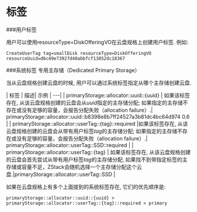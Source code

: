 # 标签



###用户标签

用户可以使用resourceType=DiskOfferingVO在云盘规格上创建用户标签. 例如:

`CreateUserTag tag=smallDisk resourceType=DiskOfferingVO resourceUuid=d6c49e73927d40abbfcf13852dc18367`




###系统标签
专用主存储（Dedicated Primary Storage） 

当从云盘规格创建云盘的时候, 用户可以通过系统标签指定从哪个主存储创建云盘.

| 标签 | 描述| 示例 
| ---| 
| primaryStorage::allocator::uuid::{uuid} | 如果该标签存在, 从该云盘规格创建的云盘会从*uuid*指定的主存储分配; 如果指定的主存储不存在或没有足够的容量，会报告分配失败（allocation failure）.| primaryStorage::allocator::uuid::b8398e8b7ff24527a3b81dc4bc64d974 0.6 |
| primaryStorage::allocator::userTag::{tag}::required |如果该标签存在, 从该云盘规格创建的云盘会从带有用户标签*tag*的主存储分配; 如果指定的主存储不存在或没有足够的容量，会报告分配失败（allocation failure）.| primaryStorage::allocator::userTag::SSD::required |
| primaryStorage::allocator::userTag::{tag} | 如果该标签存在, 从该云盘规格创建的云盘会首先尝试从带有用户标签*tag*的主存储分配, 如果找不到带指定标签的主存储或容量不足，ZStack会随机选择一个主存储分配这个云盘.|primaryStorage::allocator::userTag::SSD |

如果在云盘规格上有多个上面提到的系统标签存在, 它们的优先顺序是:

`primaryStorage::allocator::uuid::{uuid} > primaryStorage::allocator::userTag::{tag}::required > primary`


